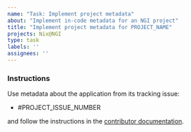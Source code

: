 ```yaml
---
name: "Task: Implement project metadata"
about: "Implement in-code metadata for an NGI project"
title: "Implement project metadata for PROJECT_NAME"
projects: Nix@NGI
type: task
labels: ''
assignees: ''
---
```


### Instructions

<!-- Replace `PROJECT_ISSUE_NUMBER` with the issue number that contains the project's triaged information.
If one doesn't exist, create it by following the instructions in the [contributor documentation](https://github.com/ngi-nix/ngipkgs/blob/main/CONTRIBUTING.md#triaging-an-ngi-project). -->

Use metadata about the application from its tracking issue:

- #PROJECT_ISSUE_NUMBER

and follow the instructions in the [contributor documentation](https://github.com/ngi-nix/ngipkgs/blob/main/CONTRIBUTING.md#exposing-an-ngi-project).
